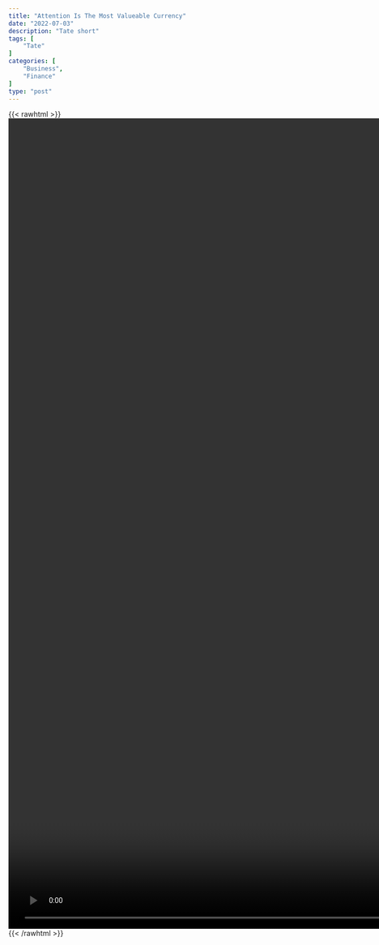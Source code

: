 ```yaml
---
title: "Attention Is The Most Valueable Currency"
date: "2022-07-03"
description: "Tate short"
tags: [
    "Tate"
]
categories: [
    "Business",
    "Finance"
]
type: "post"
---
```

{{< rawhtml >}}
    <video style="height:40vh;width:auto" overflow="hidden" controls>
        <source src="https://clips.dev00ps.com/Tate/How%20Andrew%20Tate%20Studied%20Billionaire%20Rihanna%F0%9F%86%98.mp4" type="video/mp4"> 
    </video>
{{< /rawhtml >}}

